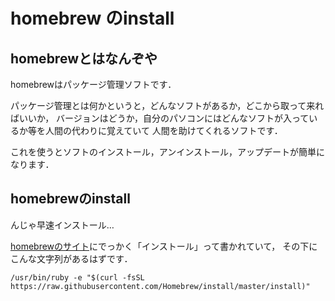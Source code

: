 # homebrew のinstall

## homebrewとはなんぞや

homebrewはパッケージ管理ソフトです．

パッケージ管理とは何かというと，どんなソフトがあるか，どこから取って来ればいいか，
バージョンはどうか，自分のパソコンにはどんなソフトが入っているか等を人間の代わりに覚えていて
人間を助けてくれるソフトです．

これを使うとソフトのインストール，アンインストール，アップデートが簡単になります．


## homebrewのinstall

んじゃ早速インストール…

[homebrewのサイト](https://brew.sh/index_ja.html)にでっかく「インストール」って書かれていて，
その下にこんな文字列があるはずです．

```
/usr/bin/ruby -e "$(curl -fsSL https://raw.githubusercontent.com/Homebrew/install/master/install)"
```


